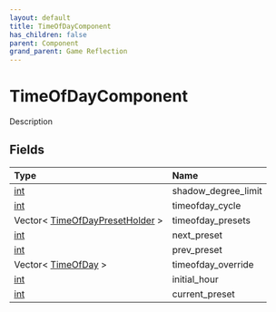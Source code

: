 ```yaml
---
layout: default
title: TimeOfDayComponent
has_children: false
parent: Component
grand_parent: Game Reflection
---
```

# TimeOfDayComponent
Description 

## Fields

| Type | Name |
|:-------------|:--------------|
| [int](/docs/game-reflection/enums/int) | shadow_degree_limit |
| [int](/docs/game-reflection/enums/int) | timeofday_cycle |
| Vector< [TimeOfDayPresetHolder](/docs/game-reflection/components/time_of_day_preset_holder) > | timeofday_presets |
| [int](/docs/game-reflection/enums/int) | next_preset |
| [int](/docs/game-reflection/enums/int) | prev_preset |
| Vector< [TimeOfDay](/docs/game-reflection/enums/time_of_day) > | timeofday_override |
| [int](/docs/game-reflection/enums/int) | initial_hour |
| [int](/docs/game-reflection/enums/int) | current_preset |

